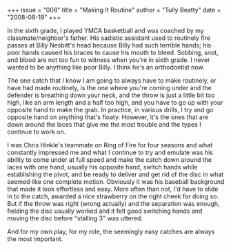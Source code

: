 +++
issue = "008"
title = "Making It Routine"
author = "Tully Beatty"
date = "2008-08-19"
+++

In the sixth grade, I played YMCA basketball and was coached by my
classmate/neighbor's father. His sadistic assistant used to routinely fire
passes at Billy Nesbitt's head because Billy had such terrible hands; his poor
hands caused his braces to cause his mouth to bleed. Sobbing, snot, and blood
are not too fun to witness when you're in sixth grade. I never wanted to be
anything like poor Billy. I think he's an orthodontist now.  
  
The one catch that I know I am going to always have to make routinely, or have
had made routinely, is the one where you're coming under and the defender is
breathing down your neck, and the throw is just a little bit too high, like an
arm length and a half too high, and you have to go up with your opposite hand
to make the grab. In practice, in various drills, I try and go opposite hand
on anything that's floaty. However, it's the ones that are down around the
laces that give me the most trouble and the types I continue to work on.  
  
I was Chris Hinkle's teammate on Ring of Fire for four seasons and what
constantly impressed me and what I continue to try and emulate was his ability
to come under at full speed and make the catch down around the laces with one
hand, usually his opposite hand, switch hands while establishing the pivot,
and be ready to deliver and get rid of the disc in what seemed like one
complete motion. Obviously it was his baseball background that made it look
effortless and easy. More often than not, I'd have to slide in to the catch,
awarded a nice strawberry on the right cheek for doing so. But if the throw
was right (wrong actually) and the separation was enough, fielding the disc
usually worked and it felt good switching hands and moving the disc before
"stalling 3" was uttered.  
  
And for my own play, for my role, the seemingly easy catches are always the
most important.
